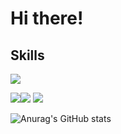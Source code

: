 <h1>Hi there!</h1>

<h2>Skills</h2>

<a href="https://www.notion.so/Who-am-I-baac3cfaf0624e279f048d79ca61f5ea" target="_blank"><img src="https://img.shields.io/badge/Notions-black?style=flat-square&logo=Notion&logoColor=white"/></a>

<img src="https://img.shields.io/badge/Python-blue?style=flat-square&logo=Python&logoColor=white"/><img src="https://img.shields.io/badge/linux-FCC624?style=flat-square&logo=Linux&logoColor=black"/>
<img src="https://img.shields.io/badge/C-violet?style=flat-square&logo=C&logoColor=white"/>


![Anurag's GitHub stats](https://github-readme-stats.vercel.app/api?username=Ch4nh33&show_icons=true&theme=graywhite)
